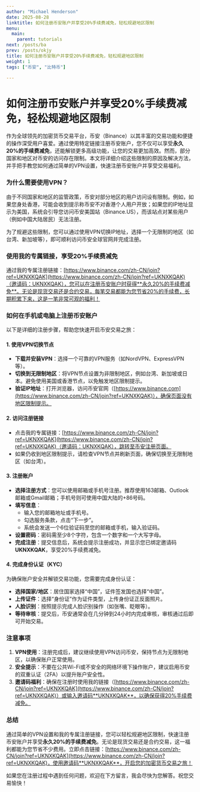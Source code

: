 ```yaml
---
author: "Michael Henderson"
date: 2025-08-28
linktitle: 如何注册币安账户并享受20%手续费减免，轻松规避地区限制
menu:
  main:
    parent: tutorials
next: /posts/ba
prev: /posts/okjy
title: 如何注册币安账户并享受20%手续费减免，轻松规避地区限制
weight: 1
tags: ["币安", "比特币"]

---
```

# 如何注册币安账户并享受20%手续费减免，轻松规避地区限制

作为全球领先的加密货币交易平台，币安（Binance）以其丰富的交易功能和便捷的操作深受用户喜爱。通过使用特定链接注册币安账户，您不仅可以享受**永久20%的手续费减免**，还能解锁更多高级功能，让您的交易更加高效。然而，部分国家和地区对币安的访问存在限制。本文将详细介绍这些限制的原因及解决方法，并手把手教您如何通过简单的VPN设置，快速注册币安账户并享受交易福利。

### 为什么需要使用VPN？
由于不同国家和地区的监管政策，币安对部分地区的用户访问设有限制。例如，如果您身处香港，可能会收到提示称币安不对香港个人用户开放；如果您的IP地址显示为美国，系统会引导您访问币安美国站（Binance.US），而该站点对某些用户（例如中国大陆居民）无法注册。

为了规避这些限制，您可以通过使用VPN切换IP地址，选择一个无限制的地区（如台湾、新加坡等），即可顺利访问币安全球官网并完成注册。

### 使用我的专属链接，享受20%手续费减免
通过我的专属注册链接：[https://www.binance.com/zh-CN/join?ref=UKNXKQAK](https://www.binance.com/zh-CN/join?ref=UKNXKQAK)（邀请码：UKNXKQAK），您可以在注册币安账户时获得**永久20%的手续费减免**。无论是现货交易还是合约交易，每笔交易都能为您节省20%的手续费，长期积累下来，这是一笔非常可观的福利！

### 如何在手机或电脑上注册币安账户
以下是详细的注册步骤，帮助您快速开启币安交易之旅：

#### 1. 使用VPN切换节点
- **下载并安装VPN**：选择一个可靠的VPN服务（如NordVPN、ExpressVPN等）。
- **切换到无限制地区**：将VPN节点设置为非限制地区，例如台湾、新加坡或日本。避免使用美国或香港节点，以免触发地区限制提示。
- **验证IP地址**：打开浏览器，访问币安官网（[https://www.binance.com](https://www.binance.com/zh-CN/join?ref=UKNXKQAK)），确保页面没有地区限制提示。

#### 2. 访问注册链接
- 点击我的专属链接：[https://www.binance.com/zh-CN/join?ref=UKNXKQAK](https://www.binance.com/zh-CN/join?ref=UKNXKQAK)（邀请码：UKNXKQAK），跳转至币安注册页面。
- 如果仍收到地区限制提示，请检查VPN节点并刷新页面，确保切换至无限制地区（如台湾）。

#### 3. 注册账户
- **选择注册方式**：您可以使用邮箱或手机号注册。推荐使用163邮箱、Outlook邮箱或Gmail邮箱；手机号则可使用中国大陆的+86号码。
- **填写信息**：
  - 输入您的邮箱地址或手机号。
  - 勾选服务条款，点击“下一步”。
  - 系统会发送一个6位验证码至您的邮箱或手机，输入验证码。
- **设置密码**：密码需至少8个字符，包含一个数字和一个大写字母。
- **完成注册**：提交信息后，系统会提示注册成功，并显示您已绑定邀请码**UKNXKQAK**，享受20%手续费减免。

#### 4. 完成身份认证（KYC）
为确保账户安全并解锁交易功能，您需要完成身份认证：
- **选择国家/地区**：居住国家选择“中国”，证件签发国也选择“中国”。
- **上传证件**：选择“身份证”作为证件类型，上传身份证正反面照片。
- **人脸识别**：按照提示完成人脸识别操作（如张嘴、眨眼等）。
- **等待审核**：提交后，币安通常会在几分钟到24小时内完成审核，审核通过后即可开始交易。

### 注意事项
1. **VPN使用**：注册完成后，建议继续使用VPN访问币安，保持节点为无限制地区，以确保账户正常使用。
2. **安全提示**：不要在公共Wi-Fi或不安全的网络环境下操作账户，建议启用币安的双重认证（2FA）以提升账户安全性。
3. **邀请码福利**：确保在注册时使用我的链接（[https://www.binance.com/zh-CN/join?ref=UKNXKQAK](https://www.binance.com/zh-CN/join?ref=UKNXKQAK)）或输入邀请码**UKNXKQAK**，以确保获得20%手续费减免。

### 总结
通过简单的VPN设置和我的专属注册链接，您可以轻松规避地区限制，快速注册币安账户并享受**永久20%的手续费减免**。无论是现货交易还是合约交易，这一福利都能为您节省不少费用。立即点击链接：[https://www.binance.com/zh-CN/join?ref=UKNXKQAK](https://www.binance.com/zh-CN/join?ref=UKNXKQAK)，使用邀请码**UKNXKQAK**，开启您的加密货币交易之旅！

如果您在注册过程中遇到任何问题，欢迎在下方留言，我会尽快为您解答。祝您交易愉快！